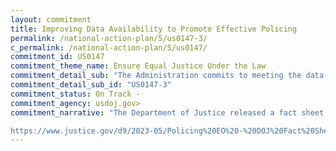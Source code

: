 ```yaml
---
layout: commitment
title: Improving Data Availability to Promote Effective Policing
permalink: /national-action-plan/5/us0147-3/
c_permalink: /national-action-plan/5/us0147/
commitment_id: US0147
commitment_theme_name: Ensure Equal Justice Under the Law
commitment_detail_sub: "The Administration commits to meeting the data-related objectives of Executive Order 14074 through the Sub- committee on Equitable Data, described above."
commitment_detail_sub_id: "US0147-3"
commitment_status: On Track -
commitment_agency: usdoj.gov>
commitment_narrative: "The Department of Justice released a fact sheet about the implementation of 14074 (link below) which includes meeting the data-related objectives. 

https://www.justice.gov/d9/2023-05/Policing%20EO%20-%20DOJ%20Fact%20Sheet%20Final_508.pdf"
---
```


